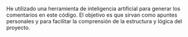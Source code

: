 He utilizado una herramienta de inteligencia artificial para generar los comentarios en este código. El objetivo es que sirvan como apuntes personales y para facilitar la comprensión de la estructura y lógica del proyecto.